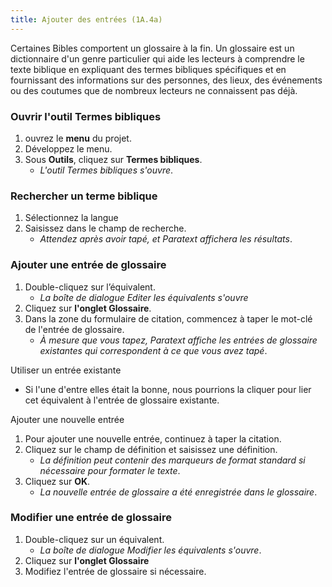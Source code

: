 ```yaml
---
title: Ajouter des entrées (1A.4a)
---
```


Certaines Bibles comportent un glossaire à la fin. Un glossaire est un dictionnaire d'un genre particulier qui aide les lecteurs à comprendre le texte biblique en expliquant des termes bibliques spécifiques et en fournissant des informations sur des personnes, des lieux, des événements ou des coutumes que de nombreux lecteurs ne connaissent pas déjà.

### Ouvrir l'outil Termes bibliques

1.  ouvrez le **menu** du projet.
1.  Développez le menu.
1.  Sous **Outils**, cliquez sur **Termes bibliques**.
    - *L'outil Termes bibliques s'ouvre*.

### Rechercher un terme biblique

1.  Sélectionnez la langue
1.  Saisissez dans le champ de recherche.
    - *Attendez après avoir tapé, et Paratext affichera les résultats*.

### Ajouter une entrée de glossaire

1.  Double-cliquez sur l’équivalent.
    - *La boîte de dialogue Editer les équivalents s'ouvre*
1.  Cliquez sur **l'onglet Glossaire**.
1.  Dans la zone du formulaire de citation, commencez à taper le mot-clé de l'entrée de glossaire.
    - *À mesure que vous tapez, Paratext affiche les entrées de glossaire existantes qui correspondent à ce que vous avez tapé*.

Utiliser un entrée existante  
- Si l'une d'entre elles était la bonne, nous pourrions la cliquer pour lier cet équivalent à l'entrée de glossaire existante.

Ajouter une nouvelle entrée  
1.  Pour ajouter une nouvelle entrée, continuez à taper la citation.
1.  Cliquez sur le champ de définition et saisissez une définition.
    - *La définition peut contenir des marqueurs de format standard si nécessaire pour formater le texte*.
1.  Cliquez sur **OK**.
    - *La nouvelle entrée de glossaire a été enregistrée dans le glossaire*.

### Modifier une entrée de glossaire

1.  Double-cliquez sur un équivalent.
    - *La boîte de dialogue Modifier les équivalents s'ouvre*.
1.  Cliquez sur **l'onglet Glossaire**
1.  Modifiez l'entrée de glossaire si nécessaire.

